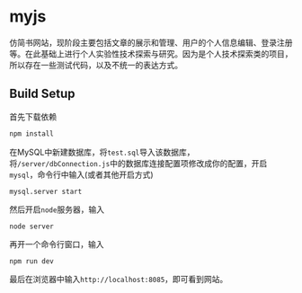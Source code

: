 # myjs
仿简书网站，现阶段主要包括文章的展示和管理、用户的个人信息编辑、登录注册等。在此基础上进行个人实验性技术探索与研究。因为是个人技术探索类的项目，所以存在一些测试代码，以及不统一的表达方式。

## Build Setup
首先下载依赖
``` bash
npm install
```
在MySQL中新建数据库，将`test.sql`导入该数据库，将`/server/dbConnection.js`中的数据库连接配置项修改成你的配置，开启`mysql`，命令行中输入(或者其他开启方式)
```
mysql.server start
```
然后开启`node`服务器，输入
```
node server
```
再开一个命令行窗口，输入
```
npm run dev
```
最后在浏览器中输入`http://localhost:8085`，即可看到网站。
